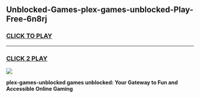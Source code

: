 
## Unblocked-Games-plex-games-unblocked-Play-Free-6n8rj
<h3>
<a href="https://premium76.site?title=plex-games-unblocked&ref=21A">CLICK TO PLAY</a></h3>
<hr>

<h3>
<a href="https://premium76.site?title=plex-games-unblocked&ref=21A">CLICK 2 PLAY</a>
  
</h3>

<a href="https://premium76.site?title=plex-games-unblocked&ref=21A"><img src="https://clearcache.store/games.png"></a>


**plex-games-unblocked games unblocked: Your Gateway to Fun and Accessible Online Gaming**
